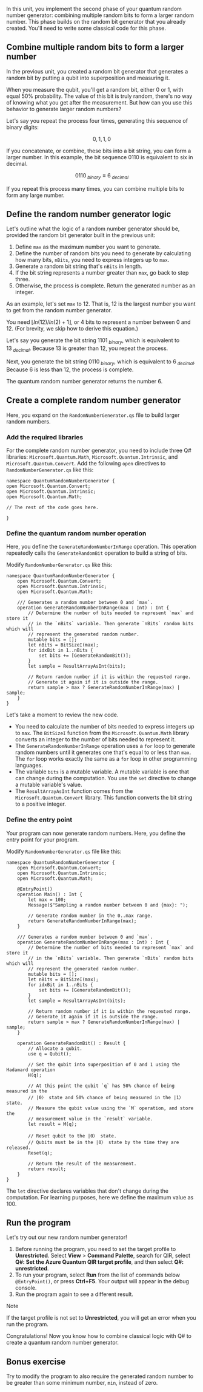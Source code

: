 In this unit, you implement the second phase of your quantum random number generator: combining multiple random bits to form a larger random number. This phase builds on the random bit generator that you already created. You'll need to write some classical code for this phase.

## Combine multiple random bits to form a larger number

In the previous unit, you created a random bit generator that generates a random bit by putting a qubit into superposition and measuring it.

When you measure the qubit, you'll get a random bit, either 0 or 1, with equal 50% probability. The value of this bit is truly random, there's no way of knowing what you get after the measurement. But how can you use this behavior to generate larger random numbers?

Let's say you repeat the process four times, generating this sequence of binary digits:

$${0, 1, 1, 0}$$

If you concatenate, or combine, these bits into a bit string, you can form a larger number. In this example, the bit sequence ${0110}$ is equivalent to six in decimal.

$${0110_{\ binary} \equiv 6_{\ decimal}}$$

If you repeat this process many times, you can combine multiple bits to form any large number.

## Define the random number generator logic

Let's outline what the logic of a random number generator should be, provided the random bit generator built in the previous unit:

1. Define `max` as the maximum number you want to generate.
1. Define the number of random bits you need to generate by calculating how many bits, `nBits`, you need to express integers up to `max`.
1. Generate a random bit string that's `nBits` in length.
1. If the bit string represents a number greater than `max`, go back to step three.
1. Otherwise, the process is complete. Return the generated number as an integer.

As an example, let's set `max` to 12. That is, 12 is the largest number you want to get from the random number generator. 

You need ${\lfloor ln(12) / ln(2) + 1 \rfloor}$, or 4 bits to represent a number between 0 and 12. (For brevity, we skip how to derive this equation.)

Let's say you generate the bit string ${1101_{\ binary}}$, which is equivalent to ${13_{\ decimal}}$. Because 13 is greater than 12, you repeat the process.

Next, you generate the bit string ${0110_{\ binary}}$, which is equivalent to ${6_{\ decimal}}$. Because 6 is less than 12, the process is complete.

The quantum random number generator returns the number 6.

## Create a complete random number generator

Here, you expand on the `RandomNumberGenerator.qs` file to build larger random numbers.

### Add the required libraries

For the complete random number generator, you need to include three Q# libraries: `Microsoft.Quantum.Math`, `Microsoft.Quantum.Intrinsic`, and `Microsoft.Quantum.Convert`. Add the following `open` directives to `RandomNumberGenerator.qs` like this:

```qsharp
namespace QuantumRandomNumberGenerator {
open Microsoft.Quantum.Convert;
open Microsoft.Quantum.Intrinsic;
open Microsoft.Quantum.Math;

// The rest of the code goes here.

}
```

### Define the quantum random number operation

Here, you define the `GenerateRandomNumberInRange` operation. This operation repeatedly calls the `GenerateRandomBit` operation to build a string of bits.

Modify `RandomNumberGenerator.qs` like this:

```qsharp
namespace QuantumRandomNumberGenerator {
    open Microsoft.Quantum.Convert;
    open Microsoft.Quantum.Intrinsic;
    open Microsoft.Quantum.Math;

    /// Generates a random number between 0 and `max`.
    operation GenerateRandomNumberInRange(max : Int) : Int {
        // Determine the number of bits needed to represent `max` and store it
        // in the `nBits` variable. Then generate `nBits` random bits which will
        // represent the generated random number.
        mutable bits = [];
        let nBits = BitSizeI(max);
        for idxBit in 1..nBits {
            set bits += [GenerateRandomBit()];
        }
        let sample = ResultArrayAsInt(bits);

        // Return random number if it is within the requested range.
        // Generate it again if it is outside the range.
        return sample > max ? GenerateRandomNumberInRange(max) | sample;
    }
}
```

Let's take a moment to review the new code.

* You need to calculate the number of bits needed to express integers up to `max`. The `BitSizeI` function from the `Microsoft.Quantum.Math` library converts an integer to the number of bits needed to represent it.
* The `GenerateRandomNumberInRange` operation uses a `for` loop to generate random numbers until it generates one that's equal to or less than `max`. The `for` loop works exactly the same as a `for` loop in other programming languages.
* The variable `bits` is a mutable variable. A mutable variable is one that can change during the computation. You use the `set` directive to change a mutable variable's value.
* The `ResultArrayAsInt` function comes from the `Microsoft.Quantum.Convert` library. This function converts the bit string to a positive integer.

### Define the entry point

Your program can now generate random numbers. Here, you define the entry point for your program.

Modify `RandomNumberGenerator.qs` file like this:

```qsharp
namespace QuantumRandomNumberGenerator {
    open Microsoft.Quantum.Convert;
    open Microsoft.Quantum.Intrinsic;
    open Microsoft.Quantum.Math;

    @EntryPoint()
    operation Main() : Int {
        let max = 100;
        Message($"Sampling a random number between 0 and {max}: ");

        // Generate random number in the 0..max range.
        return GenerateRandomNumberInRange(max);
    }

    /// Generates a random number between 0 and `max`.
    operation GenerateRandomNumberInRange(max : Int) : Int {
        // Determine the number of bits needed to represent `max` and store it
        // in the `nBits` variable. Then generate `nBits` random bits which will
        // represent the generated random number.
        mutable bits = [];
        let nBits = BitSizeI(max);
        for idxBit in 1..nBits {
            set bits += [GenerateRandomBit()];
        }
        let sample = ResultArrayAsInt(bits);

        // Return random number if it is within the requested range.
        // Generate it again if it is outside the range.
        return sample > max ? GenerateRandomNumberInRange(max) | sample;
    }

    operation GenerateRandomBit() : Result {
        // Allocate a qubit.
        use q = Qubit();

        // Set the qubit into superposition of 0 and 1 using the Hadamard operation
        H(q);

        // At this point the qubit `q` has 50% chance of being measured in the
        // |0〉 state and 50% chance of being measured in the |1〉 state.
        // Measure the qubit value using the `M` operation, and store the
        // measurement value in the `result` variable.
        let result = M(q);

        // Reset qubit to the |0〉 state.
        // Qubits must be in the |0〉 state by the time they are released.
        Reset(q);

        // Return the result of the measurement.
        return result;
    }
}
```

The `let` directive declares variables that don't change during the computation. For learning purposes, here we define the maximum value as 100.

## Run the program

Let's try out our new random number generator!

1. Before running the program, you need to set the target profile to **Unrestricted**. Select **View** > **Command Palette**, search for QIR, select **Q#: Set the Azure Quantum QIR target profile**, and then select **Q#: unrestricted**.
1. To run your program, select **Run** from the list of commands below `@EntryPoint()`, or press **Ctrl+F5**. Your output will appear in the debug console.
1. Run the program again to see a different result.

> [!NOTE]
> If the target profile is not set to **Unrestricted**, you will get an error when you run the program.

Congratulations! Now you know how to combine classical logic with Q# to create a quantum random number generator.

## Bonus exercise

Try to modify the program to also require the generated random number to be greater than some minimum number, `min`, instead of zero.
